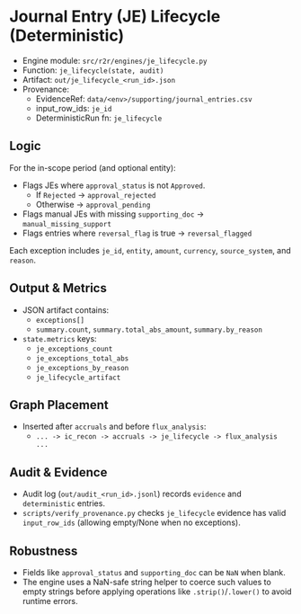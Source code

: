 # Journal Entry (JE) Lifecycle (Deterministic)

- Engine module: `src/r2r/engines/je_lifecycle.py`
- Function: `je_lifecycle(state, audit)`
- Artifact: `out/je_lifecycle_<run_id>.json`
- Provenance:
  - EvidenceRef: `data/<env>/supporting/journal_entries.csv`
  - input_row_ids: `je_id`
  - DeterministicRun fn: `je_lifecycle`

## Logic

For the in-scope period (and optional entity):
- Flags JEs where `approval_status` is not `Approved`.
  - If `Rejected` → `approval_rejected`
  - Otherwise → `approval_pending`
- Flags manual JEs with missing `supporting_doc` → `manual_missing_support`
- Flags entries where `reversal_flag` is true → `reversal_flagged`

Each exception includes `je_id`, `entity`, `amount`, `currency`, `source_system`, and `reason`.

## Output & Metrics

- JSON artifact contains:
  - `exceptions[]`
  - `summary.count`, `summary.total_abs_amount`, `summary.by_reason`
- `state.metrics` keys:
  - `je_exceptions_count`
  - `je_exceptions_total_abs`
  - `je_exceptions_by_reason`
  - `je_lifecycle_artifact`

## Graph Placement

- Inserted after `accruals` and before `flux_analysis`:
  - `... -> ic_recon -> accruals -> je_lifecycle -> flux_analysis ...`

## Audit & Evidence

- Audit log (`out/audit_<run_id>.jsonl`) records `evidence` and `deterministic` entries.
- `scripts/verify_provenance.py` checks `je_lifecycle` evidence has valid `input_row_ids` (allowing empty/None when no exceptions).

## Robustness

- Fields like `approval_status` and `supporting_doc` can be `NaN` when blank.
- The engine uses a NaN-safe string helper to coerce such values to empty strings before
  applying operations like `.strip()`/`.lower()` to avoid runtime errors.
